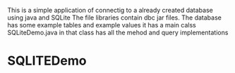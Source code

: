 This is a simple application of connectig to a already created database using java and SQLite
The file libraries contain dbc jar files.
The database has some example tables and example values
it has a main calss SQLiteDemo.java in that class has all the mehod and query implementations 

# SQLITEDemo
